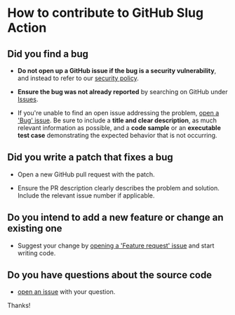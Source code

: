 # How to contribute to GitHub Slug Action

## Did you find a bug

* **Do not open up a GitHub issue if the bug is a security vulnerability**, and instead to refer to our [security policy][1].

* **Ensure the bug was not already reported** by searching on GitHub under [Issues][2].

* If you're unable to find an open issue addressing the problem, [open a 'Bug' issue][4].
Be sure to include a **title and clear description**, as much relevant information as possible, and a **code sample** or an **executable test case** demonstrating the expected behavior that is not occurring.

## Did you write a patch that fixes a bug

* Open a new GitHub pull request with the patch.

* Ensure the PR description clearly describes the problem and solution.
Include the relevant issue number if applicable.

## Do you intend to add a new feature or change an existing one

* Suggest your change by [opening a 'Feature request' issue][5] and start writing code.

## Do you have questions about the source code

* [open an issue][3] with your question.

Thanks!

[1]: https://github.com/AlexRogalskiy/github-action-git-operation/security/policy
[2]: https://github.com/AlexRogalskiy/github-action-git-operation/issues
[3]: https://github.com/AlexRogalskiy/github-action-git-operation/issues/new
[4]: https://github.com/AlexRogalskiy/github-action-git-operation/issues/new?assignees=&labels=bug&template=bug_report.md&title=
[5]: https://github.com/AlexRogalskiy/github-action-git-operation/issues/new?assignees=&labels=enhancement&template=feature_request.md&title=
